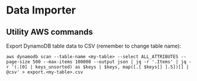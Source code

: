# Data Importer

## Utility AWS commands

Export DynamoDB table data to CSV (remember to change table name):

```shell
aws dynamodb scan --table-name <my-table> --select ALL_ATTRIBUTES --page-size 500 --max-items 100000 --output json | jq -r '.Items' | jq -r '(.[0] | keys_unsorted) as $keys | $keys, map([.[ $keys[] ].S])[] | @csv' > export.<my-table>.csv

```
